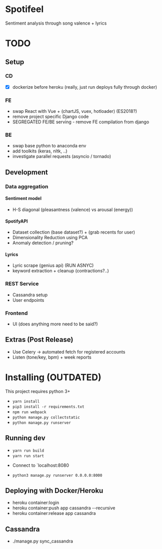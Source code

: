 # Spotifeel
Sentiment analysis through song valence + lyrics

# TODO
## Setup

### CD
- [x] dockerize before heroku (really, just run deploys fully through docker)

### FE
- swap React with Vue + (chartJS, vuex, hotloader) (ES2018?)
- remove project specific Django code
- SEGREGATED FE/BE serving - remove FE compilation from django

### BE
- swap base python to anaconda env
- add toolkits (keras, nltk, ..)
- investigate parallel requests (asyncio / tornado)

## Development

### Data aggregation

#### Sentiment model
- H-S diagonal (pleasantness (valence) vs arousal (energy))

#### SpotifyAPI
- Dataset collection (base dataset?) + (grab recents for user)
- Dimensionality Reduction using PCA
- Anomaly detection / pruning?

#### Lyrics
- Lyric scrape (genius api) (RUN ASNYC)
- keyword extraction + cleanup (contractions?..)

### REST Service
- Cassandra setup
- User endpoints

### Frontend
- UI (does anything more need to be said?)


## Extras (Post Release)
- Use Celery -> automated fetch for registered accounts
- Listen (tone/key, bpm) + week reports

# Installing (OUTDATED)

This project requires python 3+

* `yarn install`
* `pip3 install -r requirements.txt`
* `npm run webpack`
* `python manage.py collectstatic`
* `python manage.py runserver`

## Running dev
* `yarn run build`
* `yarn run start`
- Connect to `localhost:8080
* `python3 manage.py runserver 0.0.0.0:8000`

## Deploying with Docker/Heroku
- heroku container:login
- heroku container:push app cassandra --recursive
- heroku container:release app cassandra

## Cassandra
- ./manage.py sync_cassandra
